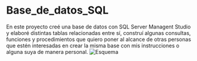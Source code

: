 # Base_de_datos_SQL
En este proyecto creé una base de datos con SQL Server Managent Studio y elaboré distintas tablas relacionadas entre sí, construí algunas consultas, 
funciones y procedimientos que quiero poner al alcance de otras personas que estén interesadas en crear la misma base con mis instrucciones o alguna suya 
de manera personal.
![Esquema](https://github.com/user-attachments/assets/739c49d9-ab1c-4301-a21b-1088e57c7c57)
